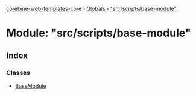 [corebine-web-templates-core](../README.md) › [Globals](../globals.md) › ["src/scripts/base-module"](_src_scripts_base_module_.md)

# Module: "src/scripts/base-module"

## Index

### Classes

* [BaseModule](../classes/_src_scripts_base_module_.basemodule.md)
